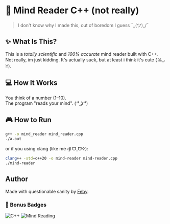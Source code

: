 
# 🧠 Mind Reader C++ (not really)

> I don't know why I made this, out of boredom I guess ¯\_(ツ)_/¯

## ✨ What Is This?

This is a *totally scientific* and *100% accurate* mind reader built with C++. Not really, im just kidding. It's actually suck, but at least i think it's cute ( ꈍ◡ꈍ).

## 💻 How It Works

You think of a number (1–10).  
The program "reads your mind". ( ͡° ͜ʖ ͡°)

## 🎮 How to Run

```bash
g++ -o mind_reader mind_reader.cpp
./a.out
```
or if you using clang (like me ദ്ദി ᗜˬᗜ✧):

```bash
clang++ -std=c++20 -o mind-reader mind-reader.cpp
./mind-reader
```

## Author

Made with questionable sanity by [Feby](https://www.instagram.com/feby.404).  


### 🧃 Bonus Badges

![C++](https://img.shields.io/badge/Made%20With-C%2B%2B-blue)
![Mind Reading](https://img.shields.io/badge/telepathy-0%25-lightgrey)



